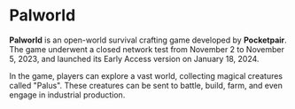 # Palworld

**Palworld** is an open-world survival crafting game developed by **Pocketpair**. The game underwent a closed network test from November 2 to November 5, 2023, and launched its Early Access version on January 18, 2024.

In the game, players can explore a vast world, collecting magical creatures called "Palus". These creatures can be sent to battle, build, farm, and even engage in industrial production.

